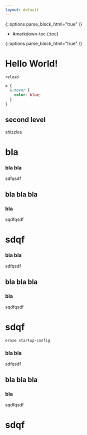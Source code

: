 ```yaml
---
layout: default
---
```

{::options parse_block_html="true" /}
<div class="aside">

* #markdown-toc
{:toc}

</div>

{::options parse_block_html="true" /}
<div class="content">

# Hello World!

`reload`

```scss
a {
  &:hover {
    color: blue;
  }
}
```

## second level

shizzles

# bla

### bla bla

sdfqsdf


## bla bla bla

### bla

sqdfqsdf

# sdqf


### bla bla

sdfqsdf


## bla bla bla

### bla

sqdfqsdf

# sdqf

`erase startup-config`

### bla bla

sdfqsdf


## bla bla bla

### bla

sqdfqsdf

# sdqf

</div>